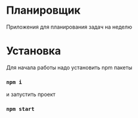 # Планировщик

Приложения для планирования задач на неделю

# Установка

Для начала работы надо установить npm пакеты

### `npm i`

и запустить проект

### `npm start`
